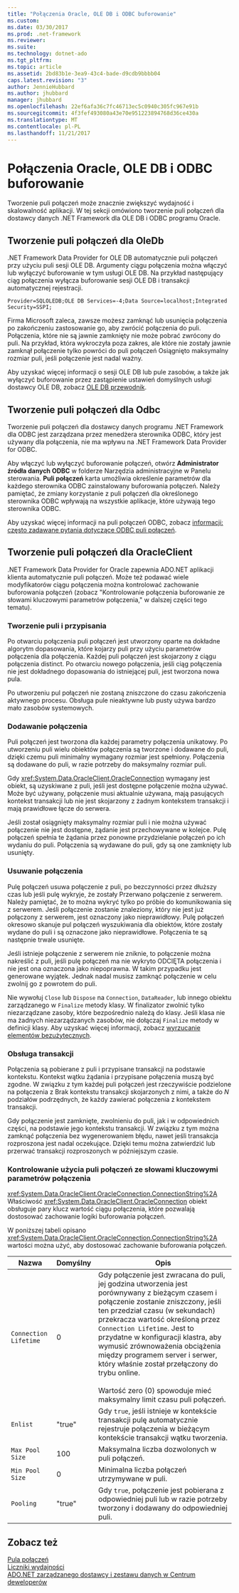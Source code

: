 ```yaml
---
title: "Połączenia Oracle, OLE DB i ODBC buforowanie"
ms.custom: 
ms.date: 03/30/2017
ms.prod: .net-framework
ms.reviewer: 
ms.suite: 
ms.technology: dotnet-ado
ms.tgt_pltfrm: 
ms.topic: article
ms.assetid: 2bd83b1e-3ea9-43c4-bade-d9cdb9bbbb04
caps.latest.revision: "3"
author: JennieHubbard
ms.author: jhubbard
manager: jhubbard
ms.openlocfilehash: 22ef6afa36c7fc46713ec5c0940c305fc967e91b
ms.sourcegitcommit: 4f3fef493080a43e70e951223894768d36ce430a
ms.translationtype: MT
ms.contentlocale: pl-PL
ms.lasthandoff: 11/21/2017
---
```

# <a name="ole-db-odbc-and-oracle-connection-pooling"></a>Połączenia Oracle, OLE DB i ODBC buforowanie
Tworzenie puli połączeń może znacznie zwiększyć wydajność i skalowalność aplikacji. W tej sekcji omówiono tworzenie puli połączeń dla dostawcy danych .NET Framework dla OLE DB i ODBC programu Oracle.  
  
## <a name="connection-pooling-for-oledb"></a>Tworzenie puli połączeń dla OleDb  
 .NET Framework Data Provider for OLE DB automatycznie puli połączeń przy użyciu puli sesji OLE DB. Argumenty ciągu połączenia można włączyć lub wyłączyć buforowanie w tym usługi OLE DB. Na przykład następujący ciąg połączenia wyłącza buforowanie sesji OLE DB i transakcji automatycznej rejestracji.  
  
```  
Provider=SQLOLEDB;OLE DB Services=-4;Data Source=localhost;Integrated Security=SSPI;  
```  
  
 Firma Microsoft zaleca, zawsze możesz zamknąć lub usunięcia połączenia po zakończeniu zastosowanie go, aby zwrócić połączenia do puli. Połączenia, które nie są jawnie zamknięty nie może pobrać zwrócony do puli. Na przykład, która wykroczyła poza zakres, ale które nie zostały jawnie zamknął połączenie tylko powróci do puli połączeń Osiągnięto maksymalny rozmiar puli, jeśli połączenie jest nadal ważny.  
  
 Aby uzyskać więcej informacji o sesji OLE DB lub pule zasobów, a także jak wyłączyć buforowanie przez zastąpienie ustawień domyślnych usługi dostawcy OLE DB, zobacz [OLE DB przewodnik](http://go.microsoft.com/fwlink/?linkid=45232).  
  
## <a name="connection-pooling-for-odbc"></a>Tworzenie puli połączeń dla Odbc  
 Tworzenie puli połączeń dla dostawcy danych programu .NET Framework dla ODBC jest zarządzana przez menedżera sterownika ODBC, który jest używany dla połączenia, nie ma wpływu na .NET Framework Data Provider for ODBC.  
  
 Aby włączyć lub wyłączyć buforowanie połączeń, otwórz **Administrator źródła danych ODBC** w folderze Narzędzia administracyjne w Panelu sterowania. **Puli połączeń** karta umożliwia określenie parametrów dla każdego sterownika ODBC zainstalowany buforowania połączeń. Należy pamiętać, że zmiany korzystanie z puli połączeń dla określonego sterownika ODBC wpływają na wszystkie aplikacje, które używają tego sterownika ODBC.  
  
 Aby uzyskać więcej informacji na puli połączeń ODBC, zobacz [informacji: często zadawane pytania dotyczące ODBC puli połączeń](http://support.microsoft.com/kb/169470).  
  
## <a name="connection-pooling-for-oracleclient"></a>Tworzenie puli połączeń dla OracleClient  
 .NET Framework Data Provider for Oracle zapewnia ADO.NET aplikacji klienta automatycznie puli połączeń. Może też podawać wiele modyfikatorów ciągu połączenia można kontrolować zachowanie buforowania połączeń (zobacz "Kontrolowanie połączenia buforowanie ze słowami kluczowymi parametrów połączenia," w dalszej części tego tematu).  
  
### <a name="pool-creation-and-assignment"></a>Tworzenie puli i przypisania  
 Po otwarciu połączenia puli połączeń jest utworzony oparte na dokładne algorytm dopasowania, które kojarzy puli przy użyciu parametrów połączenia dla połączenia. Każdej puli połączeń jest skojarzony z ciągu połączenia distinct. Po otwarciu nowego połączenia, jeśli ciąg połączenia nie jest dokładnego dopasowania do istniejącej puli, jest tworzona nowa pula.  
  
 Po utworzeniu pul połączeń nie zostaną zniszczone do czasu zakończenia aktywnego procesu. Obsługa pule nieaktywne lub pusty używa bardzo mało zasobów systemowych.  
  
### <a name="connection-addition"></a>Dodawanie połączenia  
 Puli połączeń jest tworzona dla każdej parametry połączenia unikatowy. Po utworzeniu puli wielu obiektów połączenia są tworzone i dodawane do puli, dzięki czemu puli minimalny wymagany rozmiar jest spełniony. Połączenia są dodawane do puli, w razie potrzeby do maksymalny rozmiar puli.  
  
 Gdy <xref:System.Data.OracleClient.OracleConnection> wymagany jest obiekt, są uzyskiwane z puli, jeśli jest dostępne połączenie można używać. Może być używany, połączenie musi aktualnie używana, mają pasujących kontekst transakcji lub nie jest skojarzony z żadnym kontekstem transakcji i mają prawidłowe łącze do serwera.  
  
 Jeśli został osiągnięty maksymalny rozmiar puli i nie można używać połączenie nie jest dostępne, żądanie jest przechowywane w kolejce. Pulę połączeń spełnia te żądania przez ponowne przydzielanie połączeń po ich wydaniu do puli. Połączenia są wydawane do puli, gdy są one zamknięty lub usunięty.  
  
### <a name="connection-removal"></a>Usuwanie połączenia  
 Pulę połączeń usuwa połączenie z puli, po bezczynności przez dłuższy czas lub jeśli pulę wykryje, że zostały Przerwano połączenie z serwerem. Należy pamiętać, że to można wykryć tylko po próbie do komunikowania się z serwerem. Jeśli połączenie zostanie znaleziony, który nie jest już połączony z serwerem, jest oznaczony jako nieprawidłowy. Pulę połączeń okresowo skanuje pul połączeń wyszukiwania dla obiektów, które zostały wydane do puli i są oznaczone jako nieprawidłowe. Połączenia te są następnie trwale usunięte.  
  
 Jeśli istnieje połączenie z serwerem nie zniknie, to połączenie można nakreślić z puli, jeśli pulę połączeń ma nie wykryto ODCIĘTA połączenia i nie jest ona oznaczona jako niepoprawna. W takim przypadku jest generowane wyjątek. Jednak nadal musisz zamknąć połączenie w celu zwolnij go z powrotem do puli.  
  
 Nie wywołuj `Close` lub `Dispose` na `Connection`, `DataReader`, lub innego obiektu zarządzanego w `Finalize` metody klasy. W finalizator zwolnić tylko niezarządzane zasoby, które bezpośrednio należą do klasy. Jeśli klasa nie ma żadnych niezarządzanych zasobów, nie dołączaj `Finalize` metody w definicji klasy. Aby uzyskać więcej informacji, zobacz [wyrzucanie elementów bezużytecznych](../../../../docs/standard/garbage-collection/index.md).  
  
### <a name="transaction-support"></a>Obsługa transakcji  
 Połączenia są pobierane z puli i przypisane transakcji na podstawie kontekstu. Kontekst wątku żądania i przypisane połączenia muszą być zgodne. W związku z tym każdej puli połączeń jest rzeczywiście podzielone na połączenia z Brak kontekstu transakcji skojarzonych z nimi, a także do *N* podziałów podrzędnych, że każdy zawierać połączenia z kontekstem transakcji.  
  
 Gdy połączenie jest zamknięte, zwolnieniu do puli, jak i w odpowiednich części, na podstawie jego kontekstu transakcji. W związku z tym można zamknąć połączenia bez wygenerowaniem błędu, nawet jeśli transakcja rozproszona jest nadal oczekujące. Dzięki temu można zatwierdzić lub przerwać transakcji rozproszonych w późniejszym czasie.  
  
### <a name="controlling-connection-pooling-with-connection-string-keywords"></a>Kontrolowanie użycia puli połączeń ze słowami kluczowymi parametrów połączenia  
 <xref:System.Data.OracleClient.OracleConnection.ConnectionString%2A> Właściwość <xref:System.Data.OracleClient.OracleConnection> obiekt obsługuje pary klucz wartość ciągu połączenia, które pozwalają dostosować zachowanie logiki buforowania połączeń.  
  
 W poniższej tabeli opisano <xref:System.Data.OracleClient.OracleConnection.ConnectionString%2A> wartości można użyć, aby dostosować zachowanie buforowania połączeń.  
  
|Nazwa|Domyślny|Opis|  
|----------|-------------|-----------------|  
|`Connection Lifetime`|0|Gdy połączenie jest zwracana do puli, jej godzina utworzenia jest porównywany z bieżącym czasem i połączenie zostanie zniszczony, jeśli ten przedział czasu (w sekundach) przekracza wartość określoną przez `Connection Lifetime`. Jest to przydatne w konfiguracji klastra, aby wymusić zrównoważenia obciążenia między programem server i serwer, który właśnie został przełączony do trybu online.<br /><br /> Wartość zero (0) spowoduje mieć maksymalny limit czasu puli połączeń.|  
|`Enlist`|"true"|Gdy `true`, jeśli istnieje w kontekście transakcji pulę automatycznie rejestruje połączenia w bieżącym kontekście transakcji wątku tworzenia.|  
|`Max Pool Size`|100|Maksymalna liczba dozwolonych w puli połączeń.|  
|`Min Pool Size`|0|Minimalna liczba połączeń utrzymywane w puli.|  
|`Pooling`|"true"|Gdy `true`, połączenie jest pobierana z odpowiedniej puli lub w razie potrzeby tworzony i dodawany do odpowiedniej puli.|  
  
## <a name="see-also"></a>Zobacz też  
 [Pula połączeń](../../../../docs/framework/data/adonet/connection-pooling.md)  
 [Liczniki wydajności](../../../../docs/framework/data/adonet/performance-counters.md)  
 [ADO.NET zarządzanego dostawcy i zestawu danych w Centrum deweloperów](http://go.microsoft.com/fwlink/?LinkId=217917)
